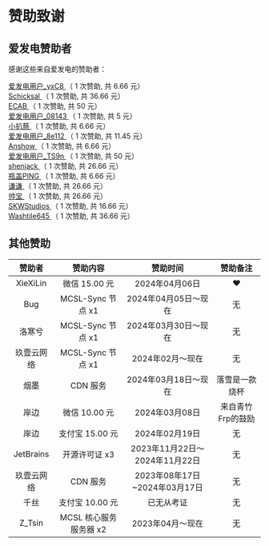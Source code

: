 <!-- markdownlint-disable MD033 -->
# 赞助致谢

## 爱发电赞助者

感谢这些来自爱发电的赞助者：

<!-- AFDIAN-ACTION:START -->


<a href="https://afdian.net/u/b7700b762ec911ee96e65254001e7c00">
爱发电用户_yxC8
</a>
<span>（ 1 次赞助, 共 6.66 元）</span><br>
<a href="https://afdian.net/u/e8c3bf5af30511eeb1835254001e7c00">
Schicksal
</a>
<span>（ 1 次赞助, 共 36.66 元）</span><br>
<a href="https://afdian.net/u/a6fb35ae3a7411ecba1952540025c377">
ECAB
</a>
<span>（ 1 次赞助, 共 50 元）</span><br>
<a href="https://afdian.net/u/08143f36270e11eca31452540025c377">
爱发电用户_08143
</a>
<span>（ 1 次赞助, 共 5 元）</span><br>
<a href="https://afdian.net/u/db59897ea6d611ee970152540025c377">
小扒蔡
</a>
<span>（ 1 次赞助, 共 6.66 元）</span><br>
<a href="https://afdian.net/u/8e112f28817411eea67e5254001e7c00">
爱发电用户_8e112
</a>
<span>（ 1 次赞助, 共 11.45 元）</span><br>
<a href="https://afdian.net/u/6c405d2233e911ec8bd152540025c377">
Anshow
</a>
<span>（ 1 次赞助, 共 6.66 元）</span><br>
<a href="https://afdian.net/u/642b047a678b11ee972c5254001e7c00">
爱发电用户_TS9n
</a>
<span>（ 1 次赞助, 共 50 元）</span><br>
<a href="https://afdian.net/u/db01e84c6f6411eb8f5452540025c377">
shenjack
</a>
<span>（ 1 次赞助, 共 26.66 元）</span><br>
<a href="https://afdian.net/u/8a5063b67b7211e9954852540025c377">
瓶盖PING
</a>
<span>（ 1 次赞助, 共 6.66 元）</span><br>
<a href="https://afdian.net/u/fb956ee0967411eaaa5a52540025c377">
谦谦
</a>
<span>（ 1 次赞助, 共 26.66 元）</span><br>
<a href="https://afdian.net/u/55c079ea268611eb9a4852540025c377">
帅宝
</a>
<span>（ 1 次赞助, 共 26.66 元）</span><br>
<a href="https://afdian.net/u/3e814cb6249211eea2f752540025c377">
SKWStudios
</a>
<span>（ 1 次赞助, 共 16.66 元）</span><br>
<a href="https://afdian.net/u/a5d575eabc3f11eaa5a452540025c377">
Washtile645
</a>
<span>（ 1 次赞助, 共 36.66 元）</span><br>

<!-- AFDIAN-ACTION:END -->

## 其他赞助

|   赞助者   |        赞助内容        |      赞助时间      | 赞助备注 |
| :--------: | :--------------------: | :----------------: | :------: |
| XieXiLin |   微信 15.00 元  | 2024年04月06日 |    ❤️    |
| Bug |   MCSL-Sync 节点 x1  | 2024年04月05日～现在 |    无    |
| 洛寒兮 |   MCSL-Sync 节点 x1  | 2024年03月30日～现在 |    无    |
| 玖壹云网络 |   MCSL-Sync 节点 x1  | 2024年02月～现在 |    无    |
|    烟墨    |     CDN 服务     |     2024年03月18日～现在     |    落雪是一款烧杯    |
|    岸边    |     微信 10.00 元     |     2024年03月08日     |    来自青竹Frp的鼓励    |
|    岸边    |     支付宝 15.00 元     |     2024年02月19日     |    无    |
| JetBrains  | 开源许可证 x3 |   2023年11月22日～2024年11月22日   |    无    |
| 玖壹云网络 |   CDN 服务   | 2023年08年17日~2024年03月17日 |    无    |
|    千丝    |     支付宝 10.00 元     |     已无从考证     |    无    |
| Z_Tsin |   MCSL 核心服务 服务器 x2  | 2023年04月～现在 |    无    |
